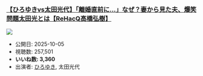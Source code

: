 ### [【ひろゆきvs太田光代】「離婚直前に…」なぜ？妻から見た夫、爆笑問題太田光とは【ReHacQ高橋弘樹】](https://www.youtube.com/watch?v=GFMP7ekVVo8)
[![](https://img.youtube.com/vi/GFMP7ekVVo8/sddefault.jpg)](https://www.youtube.com/watch?v=GFMP7ekVVo8)
-   公開日: 2025-10-05
-   視聴数: 257,501
-   **いいね数: 3,360**
-   出演者: [ひろゆき](/rehacq_fan/people/ひろゆき "wikilink"), 太田光代
